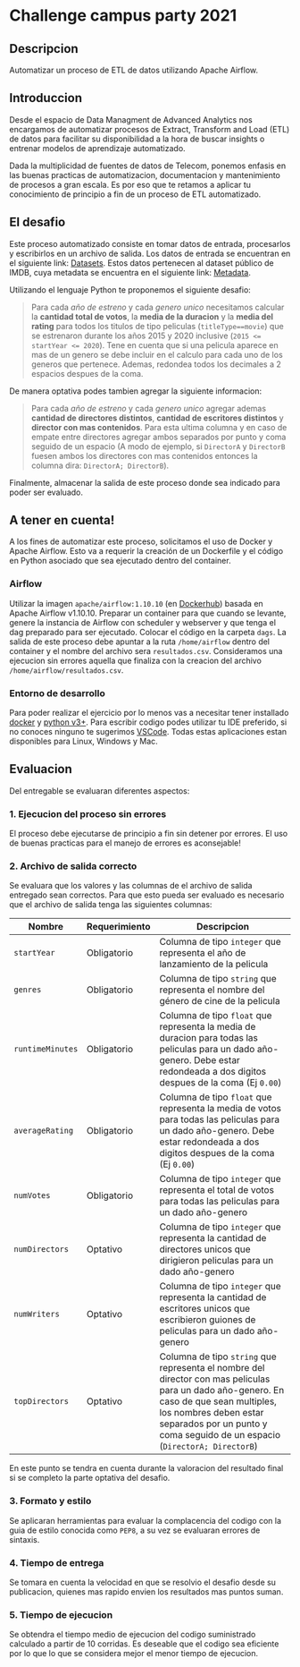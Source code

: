 # Challenge campus party 2021

## Descripcion

Automatizar un proceso de ETL de datos utilizando Apache Airflow.

## Introduccion

Desde el espacio de Data Managment de Advanced Analytics nos encargamos de automatizar procesos de Extract, Transform and Load (ETL) de datos para facilitar su disponibilidad a la hora de buscar insights o entrenar modelos de aprendizaje automatizado.

Dada la multiplicidad de fuentes de datos de Telecom, ponemos enfasis en las buenas practicas de automatizacion, documentacion y mantenimiento de procesos a gran escala. Es por eso que te retamos a aplicar tu conocimiento de principio a fin de un proceso de ETL automatizado.

## El desafio

Este proceso automatizado consiste en tomar datos de entrada, procesarlos y escribirlos en un archivo de salida. Los datos de entrada se encuentran en el siguiente link: [Datasets](https://datasets.imdbws.com/).
Estos datos pertenecen al dataset público de IMDB, cuya metadata se encuentra en el siguiente link: [Metadata](https://www.imdb.com/interfaces/).


Utilizando el lenguaje Python te proponemos el siguiente desafio:

> Para cada *año de estreno* y cada *genero unico* necesitamos calcular la **cantidad total de votos**, la **media de la duracion** y la **media del rating** para todos los titulos de tipo peliculas (`titleType==movie`) que se estrenaron durante los años 2015 y 2020 inclusive (`2015 <= startYear <= 2020`). Tene en cuenta que si una pelicula aparece en mas de un genero se debe incluir en el calculo para cada uno de los generos que pertenece. Ademas, redondea todos los decimales a 2 espacios despues de la coma.

De manera optativa podes tambien agregar la siguiente informacion:

> Para cada *año de estreno* y cada *genero unico* agregar ademas **cantidad de directores distintos**, **cantidad de escritores distintos** y **director con mas contenidos**. Para esta ultima columna y en caso de empate entre directores agregar ambos separados por punto y coma seguido de un espacio (A modo de ejemplo, si `DirectorA` y `DirectorB` fuesen ambos los directores con mas contenidos entonces la columna dira: `DirectorA; DirectorB`).

Finalmente, almacenar la salida de este proceso donde sea indicado para poder ser evaluado.

## A tener en cuenta!

A los fines de automatizar este proceso, solicitamos el uso de Docker y Apache Airflow. Esto va a requerir la creación de un Dockerfile y el código en Python asociado que sea ejecutado dentro del container.

### Airflow

Utilizar la imagen `apache/airflow:1.10.10` (en [Dockerhub](https://hub.docker.com/r/apache/airflow)) basada en Apache Airflow v1.10.10. Preparar un container para que cuando se levante, genere la instancia de Airflow con scheduler y webserver y que tenga el dag preparado para ser ejecutado. Colocar el código en la carpeta `dags`. La salida de este proceso debe apuntar a la ruta `/home/airflow` dentro del container y el nombre del archivo sera `resultados.csv`. Consideramos una ejecucion sin errores aquella que finaliza con la creacion del archivo `/home/airflow/resultados.csv`.

### Entorno de desarrollo

Para poder realizar el ejercicio por lo menos vas a necesitar tener installado [docker](https://docs.docker.com/get-docker/) y [python v3+](https://www.python.org/downloads/). Para escribir codigo podes utilizar tu IDE preferido, si no conoces ninguno te sugerimos [VSCode](https://code.visualstudio.com/download). Todas estas aplicaciones estan disponibles para Linux, Windows y Mac.

## Evaluacion

Del entregable se evaluaran diferentes aspectos:

### 1. Ejecucion del proceso sin errores

El proceso debe ejecutarse de principio a fin sin detener por errores. El uso de buenas practicas para el manejo de errores es aconsejable!

### 2. Archivo de salida correcto

Se evaluara que los valores y las columnas de el archivo de salida entregado sean correctos. Para que esto pueda ser evaluado es necesario que el archivo de salida tenga las siguientes columnas:

| Nombre     | Requerimiento | Descripcion |
|------------|---------------|-------------|
| `startYear`      | Obligatorio |Columna de tipo `integer` que representa el año de lanzamiento de la pelicula |
| `genres`         | Obligatorio | Columna de tipo `string` que representa el nombre del género de cine de la pelicula |
| `runtimeMinutes` | Obligatorio | Columna de tipo `float` que representa la media de duracion para todas las peliculas para un dado año-genero. Debe estar redondeada a dos digitos despues de la coma (Ej `0.00`) |
| `averageRating`  | Obligatorio | Columna de tipo `float` que representa la media de votos para todas las peliculas para un dado año-genero. Debe estar redondeada a dos digitos despues de la coma (Ej `0.00`) |
| `numVotes`       | Obligatorio | Columna de tipo `integer` que representa el total de votos para todas las peliculas para un dado año-genero |
| `numDirectors`   | Optativo    | Columna de tipo `integer` que representa la cantidad de directores unicos que dirigieron peliculas para un dado año-genero |
| `numWriters`     | Optativo    | Columna de tipo `integer` que representa la cantidad de escritores unicos que escribieron guiones de peliculas para un dado año-genero |
| `topDirectors`   | Optativo    | Columna de tipo `string` que representa el nombre del director con mas peliculas para un dado año-genero. En caso de que sean multiples, los nombres deben estar separados por un punto y coma seguido de un espacio (`DirectorA; DirectorB`) |

En este punto se tendra en cuenta durante la valoracion del resultado final si se completo la parte optativa del desafio.

### 3. Formato y estilo

Se aplicaran herramientas para evaluar la complacencia del codigo con la guia de estilo conocida como `PEP8`, a su vez se evaluaran errores de sintaxis.


### 4. Tiempo de entrega

Se tomara en cuenta la velocidad en que se resolvio el desafio desde su publicacion, quienes mas rapido envien los resultados mas puntos suman.

### 5. Tiempo de ejecucion

Se obtendra el tiempo medio de ejecucion del codigo suministrado calculado a partir de 10 corridas. Es deseable que el codigo sea eficiente por lo que lo que se considera mejor el menor tiempo de ejecucion.
